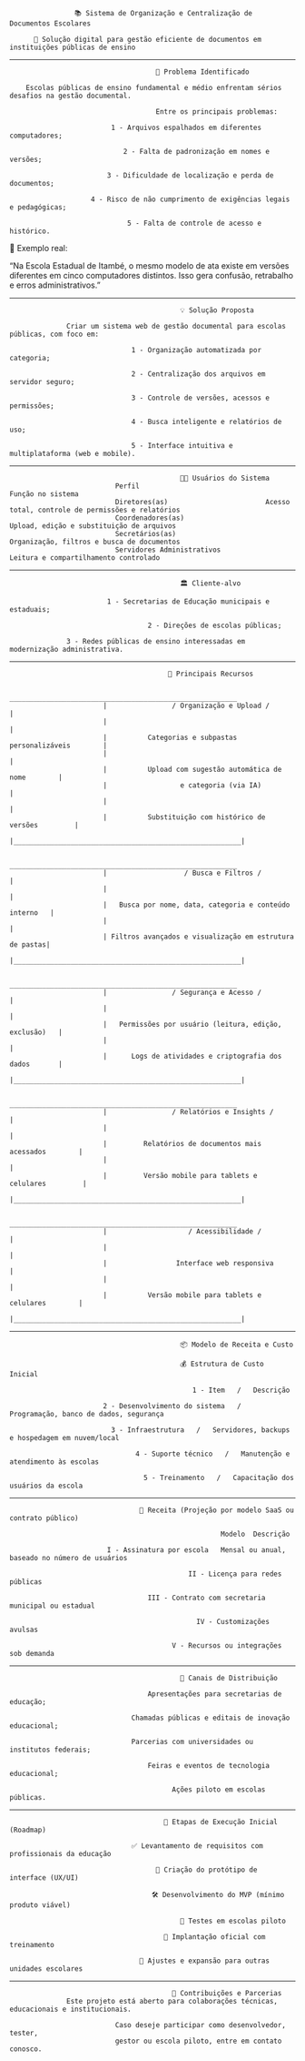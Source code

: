                     📚 Sistema de Organização e Centralização de Documentos Escolares
    
          🚀 Solução digital para gestão eficiente de documentos em instituições públicas de ensino

-------------------------------------------------------------------------------------------------------------------------

                                        🧩 Problema Identificado
    
        Escolas públicas de ensino fundamental e médio enfrentam sérios desafios na gestão documental. 
             
                                        Entre os principais problemas:
    
                             1 - Arquivos espalhados em diferentes computadores;
                                              
                                2 - Falta de padronização em nomes e versões;
                                              
                            3 - Dificuldade de localização e perda de documentos;
                                              
                        4 - Risco de não cumprimento de exigências legais e pedagógicas;
                                              
                                 5 - Falta de controle de acesso e histórico.

📌 Exemplo real:

“Na Escola Estadual de Itambé, o mesmo modelo de ata existe em versões diferentes em cinco computadores distintos. Isso gera confusão, retrabalho e erros administrativos.”

-----------------------------------------------------------------------------------------------------------------------------------------

                                              💡 Solução Proposta

                  Criar um sistema web de gestão documental para escolas públicas, com foco em:

                                  1 - Organização automatizada por categoria;
                                            
                                  2 - Centralização dos arquivos em servidor seguro;
                                            
                                  3 - Controle de versões, acessos e permissões;
                                            
                                  4 - Busca inteligente e relatórios de uso;
                                            
                                  5 - Interface intuitiva e multiplataforma (web e mobile).

-----------------------------------------------------------------------------------------------------------------------------------------

                                              🧑‍🏫 Usuários do Sistema
                              Perfil                                     Função no sistema
                              Diretores(as)	                       Acesso total, controle de permissões e relatórios
                              Coordenadores(as)	                       Upload, edição e substituição de arquivos
                              Secretários(as)	                       Organização, filtros e busca de documentos
                              Servidores Administrativos	               Leitura e compartilhamento controlado

-----------------------------------------------------------------------------------------------------------------------------------------

                                              🏛️ Cliente-alvo
                                                      
                            1 - Secretarias de Educação municipais e estaduais;

                                      2 - Direções de escolas públicas;
                                              
                  3 - Redes públicas de ensino interessadas em modernização administrativa.

 -----------------------------------------------------------------------------------------------------------------------------------------

                                           🔧 Principais Recursos

                            ________________________________________________________
                           |                / Organização e Upload /                |
                           |                                                        |
                           |          Categorias e subpastas personalizáveis        |
                           |                                                        |
                           |          Upload com sugestão automática de nome        |
                           |                  e categoria (via IA)                  |
                           |                                                        |
                           |          Substituição com histórico de versões         |
                           |________________________________________________________|

                            ________________________________________________________
                           |                   / Busca e Filtros /                  |
                           |                                                        |
                           |   Busca por nome, data, categoria e conteúdo interno   |
                           |                                                        |
                           | Filtros avançados e visualização em estrutura de pastas|
                           |________________________________________________________|
                                                  
                            ________________________________________________________
                           |                / Segurança e Acesso /                  |
                           |                                                        |
                           |   Permissões por usuário (leitura, edição, exclusão)   |
                           |                                                        |
                           |      Logs de atividades e criptografia dos dados       |
                           |________________________________________________________|
                                  
                            ________________________________________________________
                           |                / Relatórios e Insights /               |
                           |                                                        |
                           |         Relatórios de documentos mais acessados        |
                           |                                                        |
                           |         Versão mobile para tablets e celulares         |
                           |________________________________________________________|

                            ________________________________________________________
                           |                    / Acessibilidade /                  |
                           |                                                        |
                           |                 Interface web responsiva               |
                           |                                                        |
                           |          Versão mobile para tablets e celulares        |
                           |________________________________________________________|
                                     
-----------------------------------------------------------------------------------------------------------------------------------------

                                              📦 Modelo de Receita e Custo
                                                    
                                              💰 Estrutura de Custo Inicial
                                                    
                                                 1 - Item   /   Descrição
                                              
                           2 - Desenvolvimento do sistema   /   Programação, banco de dados, segurança
                                              
                             3 - Infraestrutura   /   Servidores, backups e hospedagem em nuvem/local
                                              
                                   4 - Suporte técnico   /   Manutenção e atendimento às escolas
                                              
                                     5 - Treinamento   /   Capacitação dos usuários da escola

-----------------------------------------------------------------------------------------------------------------------------------------

                                    💼 Receita (Projeção por modelo SaaS ou contrato público)
                                  
                                                        Modelo	Descrição
                                                          
                            I - Assinatura por escola	Mensal ou anual, baseado no número de usuários
                                  
                                                II - Licença para redes públicas	
                                  
                                      III - Contrato com secretaria municipal ou estadual
                                  
                                                  IV - Customizações avulsas	
                                  
                                            V - Recursos ou integrações sob demanda

-----------------------------------------------------------------------------------------------------------------------------------------

                                              📢 Canais de Distribuição         
                                                      
                                      Apresentações para secretarias de educação;
        
                                  Chamadas públicas e editais de inovação educacional;
        
                                  Parcerias com universidades ou institutos federais;
                                            
                                      Feiras e eventos de tecnologia educacional;
                                            
                                            Ações piloto em escolas públicas.

-----------------------------------------------------------------------------------------------------------------------------------------

                                          📅 Etapas de Execução Inicial (Roadmap)
                                                
                                  ✅ Levantamento de requisitos com profissionais da educação
                                                
                                        🎨 Criação do protótipo de interface (UX/UI)
                                                
                                       🛠️ Desenvolvimento do MVP (mínimo produto viável)
                                                
                                              🧪 Testes em escolas piloto
                                                
                                          🚀 Implantação oficial com treinamento
                                                
                                    🔄 Ajustes e expansão para outras unidades escolares

-----------------------------------------------------------------------------------------------------------------------------------------

                                            🤝 Contribuições e Parcerias
                  Este projeto está aberto para colaborações técnicas, educacionais e institucionais. 

                              Caso deseje participar como desenvolvedor, tester, 
                              gestor ou escola piloto, entre em contato conosco.
